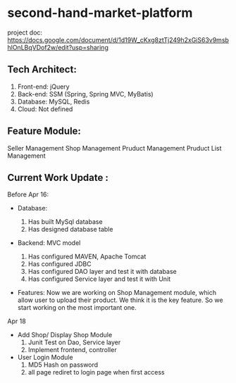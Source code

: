 # second-hand-market-platform
project doc: https://docs.google.com/document/d/1d19W_cKxg8ztTj249h2xGiS63v9msbhlOnLBqVDof2w/edit?usp=sharing

## Tech Architect:

1. Front-end: jQuery
2. Back-end: SSM (Spring, Spring MVC, MyBatis)
3. Database: MySQL, Redis
4. Cloud: Not defined
 
## Feature Module:
Seller Management
Shop Management
Pruduct Management
Pruduct List Management

## Current Work Update :

Before Apr 16:

- Database: 
  1. Has built MySql database
  3. Has designed database table

- Backend:
  MVC model
  1. Has configured MAVEN, Apache Tomcat
  2. Has configured JDBC
  3. Has configured DAO layer and test it with database
  4. Has configured Service layer and test it with Unit

- Features:
  Now we are working on Shop Management module, which allow user to upload their product. We think it is the key feature. So we start working on the most important one.


Apr 18
- Add Shop/ Display Shop Module
  1. Junit Test on Dao, Service layer
  2. Implement frontend, controller
- User Login Module
  1. MD5 Hash on password
  2. all page rediret to login page when first access
